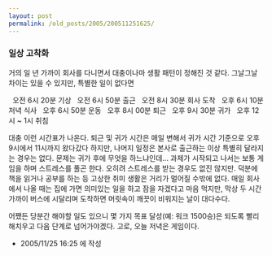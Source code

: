 ```yaml
---
layout: post
permalink: /old_posts/2005/200511251625/
---
```


### 일상 고착화

거의 일 년 가까이 회사를 다니면서 대충이나마 생활 패턴이 정해진 것 같다. 그날그날 차이는 있을 수 있지만, 특별한 일이 없다면

  오전 6시 20분 기상
  오전 6시 50분 출근
  오전 8시 30분 회사 도착
  오후 6시 10분 저녁 식사
  오후 6시 50분 운동
  오후 8시 00분 퇴근
  오후 9시 30분 귀가
  오후 12시 ~ 1시 취침

대충 이런 시간표가 나온다. 퇴근 및 귀가 시간은 매일 변해서 귀가 시간 기준으로 오후 9시에서 11시까지 왔다갔다 하지만, 나머지 일정은 본사로 출근하는 이상 특별히 달라지는 경우는 없다.
문제는 귀가 후에 무엇을 하느냐인데... 과제가 시작되고 나서는 보통 게임을 하며 스트레스를 풀곤 한다. 오히려 스트레스를 받는 경우도 없진 않지만. 덕분에 책을 읽거나 공부를 하는 등 고상한 취미 생활은 거리가 멀어질 수밖에 없다. 매일 회사에서 나올 때는 집에 가면 의미있는 일을 하고 잠을 자겠다고 마음 먹지만, 막상 두 시간 가까이 버스에 시달리며 도착하면 머릿속이 깨끗이 비워지는 날이 대다수다.

어쨌든 당분간 해야할 일도 있으니 몇 가지 목표 달성(예: 워크 1500승)은 되도록 빨리 해치우고 다음 단계로 넘어가야겠다.
고로, 오늘 저녁은 게임이다.




- 2005/11/25 16:25 에 작성